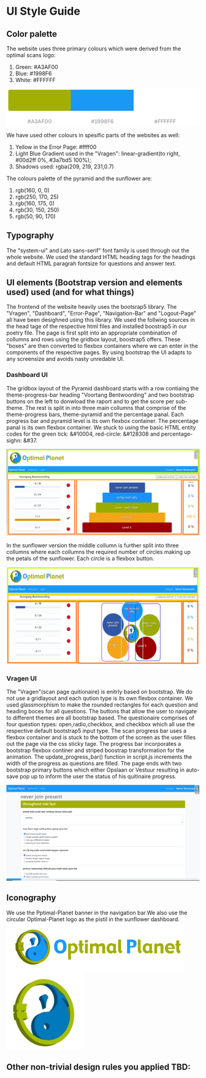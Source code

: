 # UI Style Guide

## Color palette
The website uses three primary colours which were derived from the optimal scans logo:
1. Green: #A3AF00
2. Blue: #1998F6 
3. White: #FFFFFF

![GitHub Logo](https://github.com/VamsiYerramsetti/Temporary/blob/main/palette1.png)

We have used other colours in spesific parts of the websites as well:
1. Yellow in the Error Page: #ffff00
2. Light Blue Gradient used in the "Vragen": linear-gradient(to right, #00d2ff 0%, #3a7bd5 100%);
3. Shadows used: rgba(209, 219, 231,0.7)

The colours palette of the pyramid and the sunflower are:
1. rgb(160, 0, 0)
2. rgb(250, 170, 25)
3. rgb(160, 175, 0)
4. rgb(30, 150, 250)
5. rgb(50, 90, 170)

## Typography
The "system-ui" and Lato sans-serif" font family is used through out the whole website. We used the standard HTML heading tags for the headings and default HTML paragrah fontsize for questions and answer text.

## UI elements (Bootstrap version and elements used) used (and for what things)

The frontend of the website heavily uses the bootsrap5 library. The "Vragen", "Dashboard", "Error-Page", "Navigation-Bar" and "Logout-Page" all have been desighned using this library. We used the follwing sources in the head tage of the respective html files and installed boostrap5 in our poetry file.
The page is first split into an appropriate combination of collumns and rows using the gridbox layout, boostrap5 offers. These "boxes" are then converted to flexbox containers where we can enter in the components of the respective pages. By using bootstrap the UI adapts to any screensize and avoids nasty unredable UI.

### Dashboard UI
The gridbox layout of the Pyramid dashboard starts with a row contiaing the theme-progress-bar heading "Voortang Bentwoording" and two bootstrap buttons on the left to donwload the raport and to get the score per sub-theme. The rest is split in into three main collumns that comprise of the theme-progress bars, theme-pyramid and the percentage panal. Each progress bar and pyramid level is its own flexbox container. The percentage panal is its own flexbox container. We stuck to using the basic HTML entity codes for the green tick: &#10004, red-circle: &#128308 and percentage-sighn: &#37.

![GitHub Logo](https://github.com/VamsiYerramsetti/Temporary/blob/main/pyramid.png)

In the sunflower version the middle collumn is further split into three collumns where each collumns the required number of circles making up the petals of the sunflower. Each circle is a flexbox button.

![GitHub Logo](https://github.com/VamsiYerramsetti/Temporary/blob/main/sunflower.png)


### Vragen UI
The "Vragen"(scan page quitionaire) is enitrly based on bootstrap. We do not use a gridlayout and each qution type is its own flexbox container. We used glassmorphism to make the rounded rectangles for each question and heading boces for all questions. The buttons that allow the user to navigate to different themes are all bootstrap based. The questionaire comprises of four question types: open,radio,checkbox, and checkbox which all use the respective default bootstrap5 input type. The scan progress bar uses a flexbox container and is stuck to the bottom of the screen as the user filles out the page via the css sticky tage. The progress bar incorporates a bootstrap flexbox continer and striped boostrap transformation for the animation. The update_progress_bar() function in script.js increments the width of the progress as questions are filled. The page ends with two bootstrap primary buttons which either Opslaan or Vestuur resulting in auto-save pop up to inform the user the status of his quitinaire progress.

![GitHub Logo](https://github.com/VamsiYerramsetti/Temporary/blob/main/vragen.png)

## Iconography
We use the Pptimal-Planet banner in the navigation bar.We also use the circular Optimal-Planet logo as the pistil in the sunflower dashboard.
![GitHub Logo](https://github.com/VamsiYerramsetti/Temporary/blob/main/OPc-130px.png) ![GitHub Logo](https://github.com/VamsiYerramsetti/Temporary/blob/main/OP-flower.png)

## Other non-trivial design rules you applied TBD:
